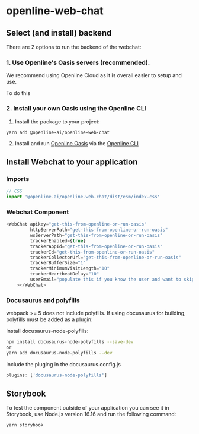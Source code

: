 # openline-web-chat

## Select (and install) backend
There are 2 options to run the backend of the webchat:

### 1. Use Openline's Oasis servers (recommended).

We recommend using Openline Cloud as it is overall easier to setup and use.

To do this 

### 2. Install your own Oasis using the Openline CLI

1. Install the package to your project:
```
yarn add @openline-ai/openline-web-chat
```
2. Install and run [Openline Oasis](https://github.com/openline-ai/openline-oasis) via the [Openline CLI](https://www.openline.ai/docs/guides/installing-customer-os)

## Install Webchat to your application

### Imports

```javascript
// CSS
import '@openline-ai/openline-web-chat/dist/esm/index.css'
```

### Webchat Component

```javascript
<WebChat apikey="get-this-from-openline-or-run-oasis" 
         httpServerPath="get-this-from-openline-or-run-oasis" 
         wsServerPath="get-this-from-openline-or-run-oasis" 
         trackerEnabled={true} 
         trackerAppId="get-this-from-openline-or-run-oasis" 
         trackerId="get-this-from-openline-or-run-oasis" 
         trackerCollectorUrl="get-this-from-openline-or-run-oasis" 
         trackerBufferSize="1" 
         trackerMinimumVisitLength="10" 
         trackerHeartbeatDelay="10"
         userEmail="populate this if you know the user and want to skip the provide email step"
    ></WebChat>
```

### Docusaurus and polyfills
webpack >= 5 does not include polyfills. 
If using docusaurus for building, polyfills must be added as a plugin:

Install docusaurus-node-polyfills:
```bash
npm install docusaurus-node-polyfills --save-dev
or
yarn add docusaurus-node-polyfills --dev
```

Include the pluging in the docusaurus.config.js
```javascript
plugins: ['docusaurus-node-polyfills']
```

## Storybook

To test the component outside of your application you can see it in Storybook, use Node.js version 16.16 and run the following command:

```yarn storybook```
